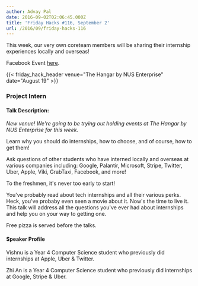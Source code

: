 ```yaml
---
author: Advay Pal
date: 2016-09-02T02:06:45.000Z
title: 'Friday Hacks #116, September 2'
url: /2016/09/friday-hacks-116
---
```


This week, our very own coreteam members will be sharing their internship experiences locally and overseas!

Facebook Event [here](https://www.facebook.com/events/635393133292290/).

{{< friday_hack_header venue="The Hangar by NUS Enterprise" date="August 19" >}}

### Project Intern

#### Talk Description:

*New venue! We're going to be trying out holding events at The Hangar by NUS Enterprise for this week.*

Learn why you should do internships, how to choose, and of course, how to get them!

Ask questions of other students who have interned locally and overseas at various companies including: Google, Palantir, Microsoft, Stripe, Twitter, Uber, Apple, Viki, GrabTaxi, Facebook, and more!

To the freshmen, it's never too early to start!

You've probably read about tech internships and all their various perks. Heck, you've probaby even seen a movie about it. Now's the time to live it. This talk will address all the questions you've ever had about internships and help you on your way to getting one.

Free pizza is served before the talks.


#### Speaker Profile

Vishnu is a Year 4 Computer Science student who previously did internships at Apple, Uber & Twitter.

Zhi An is a Year 4 Computer Science student who previously did internships at Google, Stripe & Uber.
